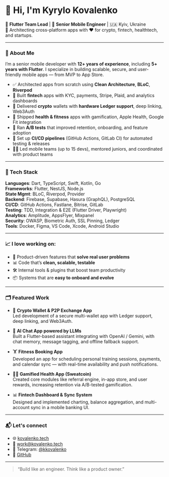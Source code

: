 # 👋 Hi, I'm Kyrylo Kovalenko

🚀 **Flutter Team Lead** | 📱 **Senior Mobile Engineer** | 🇺🇦 Kyiv, Ukraine  
🔧 Architecting cross-platform apps with ❤️ for crypto, fintech, healthtech, and startups.

---

### 💼 About Me

I’m a senior mobile developer with **12+ years of experience**, including **5+ years with Flutter**. I specialize in building scalable, secure, and user-friendly mobile apps — from MVP to App Store.

- ✅ Architected apps from scratch using **Clean Architecture**, **BLoC**, **Riverpod**
- 💸 Built **fintech** apps with KYC, payments, Stripe, Plaid, and analytics dashboards
- 🔐 Delivered **crypto** wallets with **hardware Ledger support**, deep linking, Web3Auth
- 💪 Shipped **health & fitness** apps with gamification, Apple Health, Google Fit integration
- 🧪 Ran **A/B tests** that improved retention, onboarding, and feature adoption
- 🧰 Set up **CI/CD pipelines** (GitHub Actions, GitLab CI) for automated testing & releases
- 👨‍💻 Led mobile teams (up to 15 devs), mentored juniors, and coordinated with product teams

---

### 🔧 Tech Stack

**Languages**: Dart, TypeScript, Swift, Kotlin, Go  
**Frameworks**: Flutter, NestJS, Node.js  
**State Mgmt**: BLoC, Riverpod, Provider  
**Backend**: Firebase, Supabase, Hasura (GraphQL), PostgreSQL  
**CI/CD**: GitHub Actions, Fastlane, Bitrise, GitLab  
**Testing**: TDD, Integration & E2E (Flutter Driver, Playwright)  
**Analytics**: Amplitude, AppsFlyer, Mixpanel  
**Security**: OWASP, Biometric Auth, SSL Pinning, Ledger  
**Tools**: Docker, Figma, VS Code, Xcode, Android Studio

---

### 📈 I love working on:

- 🧠 Product-driven features that **solve real user problems**
- 📊 Code that’s **clean, scalable, testable**
- 🛠️ Internal tools & plugins that boost team productivity
- 📦 Systems that are **easy to onboard and evolve**

---

### 🗂️ Featured Work

- 🔐 **Crypto Wallet & P2P Exchange App**  
  Led development of a secure multi-wallet app with Ledger support, deep linking, and Web3Auth.

- 🧠 **AI Chat App powered by LLMs**  
  Built a Flutter-based assistant integrating with OpenAI / Gemini, with chat memory, message tagging, and offline fallback support.

- 🏋️ **Fitness Booking App**  
  Developed an app for scheduling personal training sessions, payments, and calendar sync — with real-time availability and push notifications.

- 🏃‍♂️ **Gamified Health App (Sweatcoin)**  
  Created core modules like referral engine, in-app store, and user rewards, increasing retention via A/B-tested gamification.

- 📊 **Fintech Dashboard & Sync System**  
  Designed and implemented charting, balance aggregation, and multi-account sync in a mobile banking UI.

---

### 📬 Let's connect

- 🌐 [kovalenko.tech](https://kovalenko.tech)
- 📨 work@kovalenko.tech
- 💬 Telegram: [@kkovalenko](https://t.me/kkovalenko)
- 🧪 [GitHub](https://github.com/kovalenko_tech)

---

> “Build like an engineer. Think like a product owner.”
